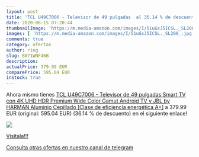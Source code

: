 ```yaml
---
layout: post
title: 'TCL U49C7006 - Televisor de 49 pulgadas  al 36.14 % de descuento'
date: 2020-06-15 07:20:44
thumbnailImage: 'https://m.media-amazon.com/images/I/51uGsJ5ICSL._SL200_.jpg'
images: [ 'https://m.media-amazon.com/images/I/51uGsJ5ICSL._SL200_.jpg' ]
comments: true
category: ofertas
author: ring
slug: B071WNF46B
description:
actualPrice: 379.99 EUR
comparePrice: 595.04 EUR
inStock: true
---
```


Ahora mismo tienes [TCL U49C7006 - Televisor de 49 pulgadas  Smart TV con 4K UHD  HDR Premium  Wide Color Gamut  Android TV y JBL by HARMAN  Aluminio Cepillado [Clase de eficiencia energética A+]](https://www.amazon.com/dp/B071WNF46B/?tag=redken08-20) a 379.99 EUR (original: 595.04 EUR) (36.14 %  de descuento) en el siguiente enlace!

[![](https://m.media-amazon.com/images/I/51uGsJ5ICSL._SL200_.jpg)](https://www.amazon.com/dp/B071WNF46B/?tag=redken08-20)

[Visítala!!!](https://www.amazon.com/dp/B071WNF46B/?tag=redken08-20)

[Consulta otras ofertas en nuestro canal de telegram](https://t.me/s/ofertas25)
